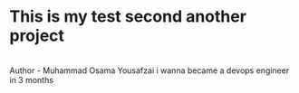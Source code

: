 # This is my test second another project
<br>
Author - Muhammad Osama Yousafzai
i wanna became a devops engineer in 3 months

